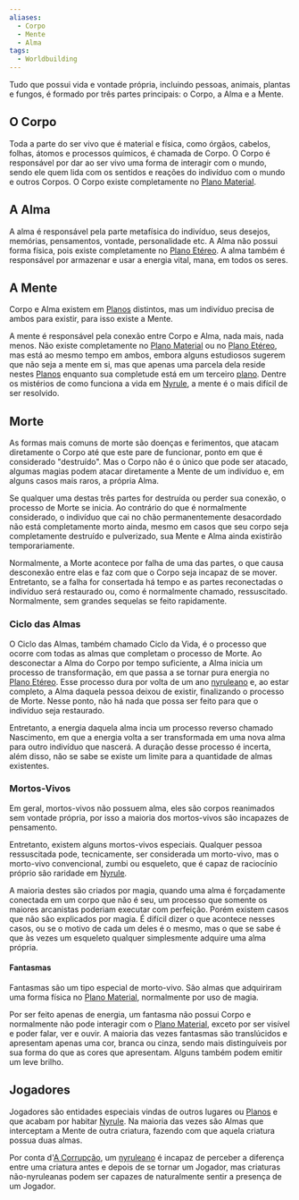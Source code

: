 ```yaml
---
aliases:
  - Corpo
  - Mente
  - Alma
tags:
  - Worldbuilding
---
```

Tudo que possui vida e vontade própria, incluindo pessoas, animais, plantas e fungos, é formado por três partes principais: o Corpo, a Alma e a Mente.

## O Corpo
Toda a parte do ser vivo que é material e física, como órgãos, cabelos, folhas, átomos e processos químicos, é chamada de Corpo. O Corpo é responsável por dar ao ser vivo uma forma de interagir com o mundo, sendo ele quem lida com os sentidos e reações do indivíduo com o mundo e outros Corpos. O Corpo existe completamente no [Plano Material](../Lugares/Plano%20Material/index.md).

## A Alma
A alma é responsável pela parte metafísica do indivíduo, seus desejos, memórias, pensamentos, vontade, personalidade etc. A Alma não possui forma física, pois existe completamente no [Plano Etéreo](../Lugares/Plano%20Et%C3%A9reo.md). A alma também é responsável por armazenar e usar a energia vital, mana, em todos os seres.

## A Mente
Corpo e Alma existem em [Planos](./Planos.md) distintos, mas um indivíduo precisa de ambos para existir, para isso existe a Mente.

A mente é responsável pela conexão entre Corpo e Alma, nada mais, nada menos. Não existe completamente no [Plano Material](../Lugares/Plano%20Material/index.md) ou no [Plano Etéreo](../Lugares/Plano%20Et%C3%A9reo.md), mas está ao mesmo tempo em ambos, embora alguns estudiosos sugerem que não seja a mente em si, mas que apenas uma parcela dela reside nestes [Planos](./Planos.md) enquanto sua completude está em um terceiro [plano](./Planos.md). Dentre os mistérios de como funciona a vida em [Nyrule](../Lugares/Plano%20Material/Nyrule/index.md), a mente é o mais difícil de ser resolvido.

## Morte
As formas mais comuns de morte são doenças e ferimentos, que atacam diretamente o Corpo até que este pare de funcionar, ponto em que é considerado "destruído". Mas o Corpo não é o único que pode ser atacado, algumas magias podem atacar diretamente a Mente de um indivíduo e, em alguns casos mais raros, a própria Alma.

Se qualquer uma destas três partes for destruída ou perder sua conexão, o processo de Morte se inicia. Ao contrário do que é normalmente considerado, o indivíduo que cai no chão permanentemente desacordado não está completamente morto ainda, mesmo em casos que seu corpo seja completamente destruído e pulverizado, sua Mente e Alma ainda existirão temporariamente.

Normalmente, a Morte acontece por falha de uma das partes, o que causa desconexão entre elas e faz com que o Corpo seja incapaz de se mover. Entretanto, se a falha for consertada há tempo e as partes reconectadas o indivíduo será restaurado ou, como é normalmente chamado, ressuscitado. Normalmente, sem grandes sequelas se feito rapidamente.

### Ciclo das Almas
O Ciclo das Almas, também chamado Ciclo da Vida, é o processo que ocorre com todas as almas que completam o processo de Morte. Ao desconectar a Alma do Corpo por tempo suficiente, a Alma inicia um processo de transformação, em que passa a se tornar pura energia no [Plano Etéreo](../Lugares/Plano%20Et%C3%A9reo.md). Esse processo dura por volta de um ano [nyruleano](../Lugares/Plano%20Material/Nyrule/index.md) e, ao estar completo, a Alma daquela pessoa deixou de existir, finalizando o processo de Morte. Nesse ponto, não há nada que possa ser feito para que o indivíduo seja restaurado.

Entretanto, a energia daquela alma incia um processo reverso chamado Nascimento, em que a energia volta a ser transformada em uma nova alma para outro indivíduo que nascerá. A duração desse processo é incerta, além disso, não se sabe se existe um limite para a quantidade de almas existentes.

### Mortos-Vivos
Em geral, mortos-vivos não possuem alma, eles são corpos reanimados sem vontade própria, por isso a maioria dos mortos-vivos são incapazes de pensamento.

Entretanto, existem alguns mortos-vivos especiais. Qualquer pessoa ressuscitada pode, tecnicamente, ser considerada um morto-vivo, mas o morto-vivo convencional, zumbi ou esqueleto, que é capaz de raciocínio próprio são raridade em [Nyrule](../Lugares/Plano%20Material/Nyrule/index.md).

A maioria destes são criados por magia, quando uma alma é forçadamente conectada em um corpo que não é seu, um processo que somente os maiores arcanistas poderiam executar com perfeição. Porém existem casos que não são explicados por magia. É difícil dizer o que acontece nesses casos, ou se o motivo de cada um deles é o mesmo, mas o que se sabe é que às vezes um esqueleto qualquer simplesmente adquire uma alma própria.

#### Fantasmas
Fantasmas são um tipo especial de morto-vivo. São almas que adquiriram uma forma física no [Plano Material](../Lugares/Plano%20Material/index.md), normalmente por uso de magia.

Por ser feito apenas de energia, um fantasma não possui Corpo e normalmente não pode interagir com o [Plano Material](../Lugares/Plano%20Material/index.md), exceto por ser visível e poder falar, ver e ouvir. A maioria das vezes fantasmas são translúcidos e apresentam apenas uma cor, branca ou cinza, sendo mais distinguíveis por sua forma do que as cores que apresentam. Alguns também podem emitir um leve brilho.

## Jogadores
Jogadores são entidades especiais vindas de outros lugares ou [Planos](./Planos.md) e que acabam por habitar [Nyrule](../Lugares/Plano%20Material/Nyrule/index.md). Na maioria das vezes são Almas que interceptam a Mente de outra criatura, fazendo com que aquela criatura possua duas almas.

Por conta d'[A Corrupção](./A%20Corrup%C3%A7%C3%A3o.md), um [nyruleano](../Lugares/Plano%20Material/Nyrule/index.md) é incapaz de perceber a diferença entre uma criatura antes e depois de se tornar um Jogador, mas criaturas não-nyruleanas podem ser capazes de naturalmente sentir a presença de um Jogador.

